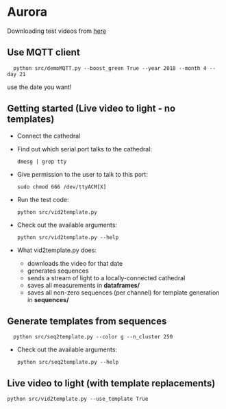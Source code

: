 # Aurora

Downloading test videos from [here](https://data-portal.phys.ucalgary.ca/auroramax/movies)

## Use MQTT client

      python src/demoMQTT.py --boost_green True --year 2018 --month 4 --day 21
      
use the date you want!      
      
## Getting started (Live video to light - no templates)
- Connect the cathedral
- Find out which serial port talks to the cathedral:

      dmesg | grep tty

- Give permission to the user to talk to this port:

      sudo chmod 666 /dev/ttyACM[X]

- Run the test code:

      python src/vid2template.py

- Check out the available arguments:

      python src/vid2template.py --help

- What vid2template.py does:
  * downloads the video for that date
  * generates sequences
  * sends a stream of light to a locally-connected cathedral
  * saves all measurements in **dataframes/**
  * saves all non-zero sequences (per channel) for template generation in **sequences/**
  
## Generate templates from sequences

      python src/seq2template.py --color g --n_cluster 250

- Check out the available arguments:

      python src/seq2template.py --help


## Live video to light (with template replacements)

   	python src/vid2template.py --use_template True

